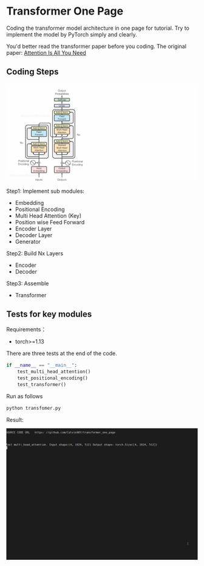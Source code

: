 # Transformer One Page
Coding the transformer model architecture in one page for tutorial. Try to implement the model by PyTorch simply and clearly.

You'd better read the transformer paper before you coding.
The original paper: [Attention Is All You Need](https://arxiv.org/pdf/1706.03762.pdf)

## Coding Steps

<p align="center">
<img src="readme_images/steps.gif"/>
</p>

Step1: Implement sub modules:
* Embedding
* Positional Encoding
* Multi Head Attention (Key)
* Position wise Feed Forward 
* Encoder Layer 
* Decoder Layer 
* Generator

Step2: Build Nx Layers 
* Encoder
* Decoder

Step3: Assemble
* Transformer

## Tests for key modules
Requirements：
* torch>=1.13

There are three tests at the end of the code.
```python
if __name__ == "__main__":
    test_multi_head_attention()
    test_positional_encoding()
    test_transformer()
```

Run as follows
```python
python transfomer.py
```

Result:

<p align="center">
<img src="readme_images/tests.gif"/>
</p>
